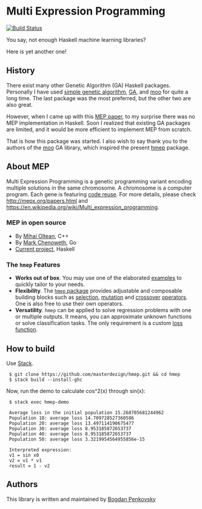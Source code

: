 # Multi Expression Programming

[![Build Status](https://travis-ci.org/masterdezign/hmep.svg?branch=master)](https://travis-ci.org/masterdezign/hmep)

You say, not enough Haskell machine learning libraries?

Here is yet another one!


## History

There exist many other Genetic Algorithm (GA) Haskell packages.
Personally I have used
[simple genetic algorithm](http://hackage.haskell.org/package/simple-genetic-algorithm-mr),
[GA](http://hackage.haskell.org/package/GA),
and [moo](http://hackage.haskell.org/package/moo) for quite a long time.
The last package was the most preferred, but the other two are
also great.

However, when I came up with this
[MEP paper](http://citeseerx.ist.psu.edu/viewdoc/download?doi=10.1.1.5.4352&rep=rep1&type=pdf),
to my surprise there was no MEP implementation in Haskell.
Soon I realized that existing GA packages are limited,
and it would be more efficient to implement MEP from scratch.

That is how this package was started. I also wish to say thank you
to the authors of the [moo](http://hackage.haskell.org/package/moo)
GA library, which inspired the present
[hmep](http://github.com/masterdezign/hmep) package.


## About MEP

Multi Expression Programming is a genetic programming variant encoding multiple
solutions in the same chromosome. A chromosome is a computer program.
Each gene is featuring [code reuse](https://en.wikipedia.org/wiki/Code_reuse).
For more details, please check http://mepx.org/papers.html and
https://en.wikipedia.org/wiki/Multi_expression_programming.

### MEP in open source

  * By [Mihai Oltean](http://github.com/mepx), C++
  * By [Mark Chenoweth](https://github.com/markcheno/go-mep), Go
  * [Current project](https://github.com/masterdezign/hmep), Haskell

### The `hmep` Features

  * **Works out of box**. You may use one of the elaborated
    [examples](https://github.com/masterdezign/hmep/blob/master/app/)
    to quickly tailor to your needs.
  * **Flexibility**. The [`hmep` package](https://github.com/masterdezign/hmep/)
    provides adjustable and composable building blocks such as
    [selection](https://hackage.haskell.org/package/hmep-0.1.0/docs/src/AI-MEP-Operators.html#binaryTournament),
    [mutation](https://hackage.haskell.org/package/hmep-0.1.0/docs/src/AI-MEP-Operators.html#smoothMutation)
    and [crossover](https://hackage.haskell.org/package/hmep-0.1.0/docs/src/AI-MEP-Operators.html#crossover)
    [operators](https://hackage.haskell.org/package/hmep-0.1.0/docs/AI-MEP.html).
    One is also free to use their own operators.
  * **Versatility**. `hmep` can be applied to solve regression problems with 
    one or multiple outputs. It means, you can approximate unknown functions
    or solve classification tasks. The only requirement is a custom
    [loss function](https://github.com/masterdezign/hmep/blob/b006eb8e0ca7c0540de979631423753bf0b66750/app/Main.hs#L67).


## How to build

Use [Stack](http://haskellstack.org).

     $ git clone https://github.com/masterdezign/hmep.git && cd hmep
     $ stack build --install-ghc

Now, run the demo to calculate cos^2(x) through sin(x):

     $ stack exec hmep-demo

     Average loss in the initial population 15.268705681244962
     Population 10: average loss 14.709728527360586
     Population 20: average loss 13.497114190675477
     Population 30: average loss 8.953185872653737
     Population 40: average loss 8.953185872653737
     Population 50: average loss 3.3219954564955856e-15

     Interpreted expression:
     v1 = sin x0
     v2 = v1 * v1
     result = 1 - v2


## Authors

This library is written and maintained by [Bogdan Penkovsky](http://penkovsky.com)
